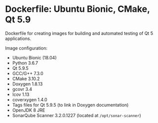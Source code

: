# Dockerfile: Ubuntu Bionic, CMake, Qt 5.9

Dockerfile for creating images for building and automated testing of Qt 5 applications.

Image configuration:
- Ubuntu Bionic (18.04)
- Python 3.6.7
- Qt 5.9.5
- GCC/G++ 7.3.0
- CMake 3.10.2
- Doxygen 1.8.13
- gcovr 3.4
- lcov 1.13
- coverxygen 1.4.0
- Tags files for Qt 5.9.5 (to link in Doxygen documentation)
- OpenJDK 8 JRE
- SonarQube Scanner 3.2.0.1227 (located at `/opt/sonar-scanner`)